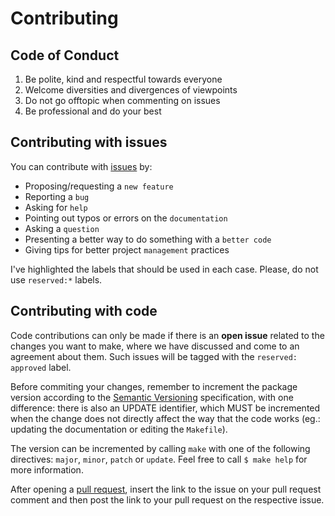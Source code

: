 # Contributing

## Code of Conduct

1. Be polite, kind and respectful towards everyone
2. Welcome diversities and divergences of viewpoints
3. Do not go offtopic when commenting on issues
4. Be professional and do your best

## Contributing with issues

You can contribute with [issues][issues] by:

- Proposing/requesting a `new feature`
- Reporting a `bug`
- Asking for `help`
- Pointing out typos or errors on the `documentation`
- Asking a `question`
- Presenting a better way to do something with a `better code`
- Giving tips for better project `management` practices

I've highlighted the labels that should be used in each case. Please, do not use
`reserved:*` labels.

## Contributing with code

Code contributions can only be made if there is an **open issue** related to the
changes you want to make, where we have discussed and come to an agreement about
them. Such issues will be tagged with the `reserved: approved` label.

Before commiting your changes, remember to increment the package version according
to the [Semantic Versioning][semver] specification, with one difference: there is
also an UPDATE identifier, which MUST be incremented when the change does not
directly affect the way that the code works (eg.: updating the documentation or
editing the `Makefile`).

The version can be incremented by calling `make` with one of the following
directives: `major`, `minor`, `patch` or `update`. Feel free to call `$ make help`
for more information.

After opening a [pull request][pulls], insert the link to the issue on your pull
request comment and then post the link to your pull request on the respective
issue.

[issues]: https://github.com/arthurpaulino/miraiml/issues
[semver]: https://semver.org/
[pulls]: https://github.com/arthurpaulino/miraiml/pulls
